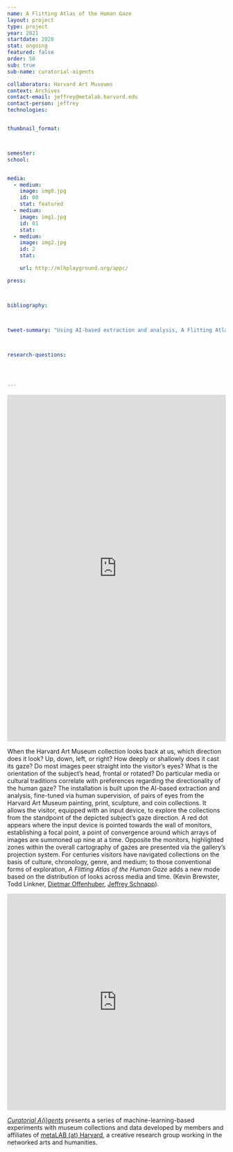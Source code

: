 ```yaml
---
name: A Flitting Atlas of the Human Gaze
layout: project
type: project 
year: 2021
startdate: 2020
stat: ongoing
featured: false
order: 50
sub: true
sub-name: curatorial-aigents

collaborators: Harvard Art Museums
context: Archives
contact-email: jeffrey@metalab.harvard.edu
contact-person: jeffrey
technologies:


thumbnail_format:



semester: 
school: 


media:
  - medium:
    image: img0.jpg
    id: 00
    stat: featured
  - medium:
    image: img1.jpg
    id: 01
    stat:
  - medium:
    image: img2.jpg
    id: 2
    stat:

    url: http://mlhplayground.org/appc/

press:



bibliography:



tweet-summary: "Using AI-based extraction and analysis, A Flitting Atlas of the Human Gaze allows the visitor to explore the museum through the eyes of the subjects of artworks."



research-questions:




---
```

<iframe src="https://metalabharvard.github.io/ars-flittingatlasofthegaze/" width="100%" height="800" frameborder="0" title="A Flitting Atlas of the Human Gaze"></iframe><br />

When the Harvard Art Museum collection looks back at us, which direction does it look? Up, down, left, or right? How deeply or shallowly does it cast its gaze? Do most images peer straight into the visitor’s eyes? What is the orientation of the subject’s head, frontal or rotated? Do particular media or cultural traditions correlate with preferences regarding the directionality of the human gaze? The installation is built upon the AI-based extraction and analysis, fine-tuned via human supervision, of pairs of eyes from the Harvard Art Museum painting, print, sculpture, and coin collections. It allows the visitor, equipped with an input device, to explore the collections from the standpoint of the depicted subject’s gaze direction. A red dot appears where the input device is pointed towards the wall of monitors, establishing a focal point, a point of convergence around which arrays of images are summoned up nine at a time. Opposite the monitors, highlighted zones within the overall cartography of gazes are presented via the gallery’s projection system. For centuries visitors have navigated collections on the basis of culture, chronology, genre, and medium; to those conventional forms of exploration, *A Flitting Atlas of the Human Gaze* adds a new mode based on the distribution of looks across media and time. (Kevin Brewster, Todd Linkner, [Dietmar Offenhuber](https://metalabharvard.github.io/people/dietmar), [Jeffrey Schnapp](https://metalabharvard.github.io/people/jeffrey)).
<iframe src="https://player.vimeo.com/video/409079272" width="100%" height="500" frameborder="0" allow="autoplay; fullscreen" allowfullscreen></iframe>
  
[*Curatorial A(i)gents*](https://metalabharvard.github.io/projects/curatorial-aigents/) presents a series of machine-learning-based experiments with museum collections and data developed by members and affiliates of [metaLAB (at) Harvard](https://metalabharvard.github.io/), a creative research group working in the networked arts and humanities.

